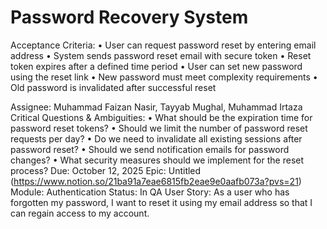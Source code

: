 # Password Recovery System

Acceptance Criteria: • User can request password reset by entering email address
• System sends password reset email with secure token
• Reset token expires after a defined time period
• User can set new password using the reset link
• New password must meet complexity requirements
• Old password is invalidated after successful reset

Assignee: Muhammad Faizan Nasir, Tayyab Mughal, Muhammad Irtaza
Critical Questions & Ambiguities: • What should be the expiration time for password reset tokens?
• Should we limit the number of password reset requests per day?
• Do we need to invalidate all existing sessions after password reset?
• Should we send notification emails for password changes?
• What security measures should we implement for the reset process?
Due: October 12, 2025
Epic: Untitled (https://www.notion.so/21ba91a7eae6815fb2eae9e0aafb073a?pvs=21)
Module: Authentication
Status: In QA
User Story: As a user who has forgotten my password, I want to reset it using my email address so that I can regain access to my account.